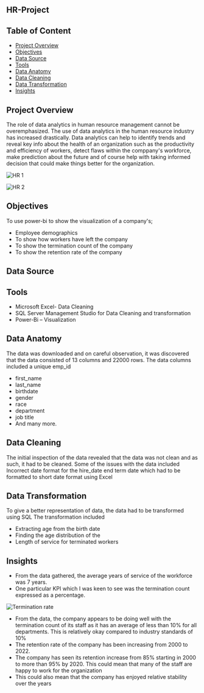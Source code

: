## HR-Project

## Table of Content
- [Project Overview](#Project-Overview)
- [Objectives](#Objectives)
- [Data Source](#Data-Source)
- [Tools](#Tools)
- [Data Anatomy](#Data-Anatomy)
- [Data Cleaning](#Data-Cleaning)
- [Data Transformation](#Data-Transformation)
- [Insights](#Insights)
  
## Project Overview
The role of data analytics in human resource management cannot be overemphasized. The use of data analytics in the human resource industry has increased drastically. Data analytics can help to identify trends and reveal key info about the health of an organization such as the productivity and efficiency of workers, detect flaws within the comppany's workforce, make prediction about the future and of course help with taking informed decision that could make things better for the organization.

![HR 1](https://github.com/TommyDatageek01/HR-Project/assets/141424792/07b0c066-220e-4409-95aa-4abed4fa4c51)  

![HR 2](https://github.com/TommyDatageek01/HR-Project/assets/141424792/96766a0b-8aa1-439d-819e-a2962a1db521)




## Objectives
To use power-bi to show the visualization of a company's;
- Employee demographics
- To show how workers have left the company
- To show the termination count of the company
- To show the retention rate of the company

## Data Source

## Tools
- Microsoft Excel- Data Cleaning
- SQL Server Management Studio for Data Cleaning and transformation
- Power-Bi – Visualization

## Data Anatomy

The data was downloaded and on careful observation, it was discovered that the data consisted of 13 columns and 22000 rows. The data columns included a unique 
emp_id
- first_name
- last_name
- birthdate
- gender
- race
- department
- job title
- And  many more.

## Data Cleaning
The initial inspection of the data revealed that the data was not clean and as such, it had to be cleaned. Some of the issues with the data included
Incorrect date format for the hire_date end term date which had to be formatted to short date format using Excel

## Data Transformation
To give a better representation of data, the data had to be transformed using SQL
The transformation included
- Extracting age from the birth date
- Finding the age distribution of the
- Length of service for terminated workers

## Insights
- From the data gathered, the average years of service of the workforce was 7 years.
- One particular KPI which I was keen to see was the termination count expressed as a percentage.
  
![Termination rate](https://github.com/TommyDatageek01/HR-Project/assets/141424792/0b1b5d1b-da53-4d34-9c67-884c4804983e)

  
- From the data, the company appears to be doing well with the termination count of its staff as it has an average of less than 10% for all departments. This is relatively okay compared to industry standards of 10%
- The retention rate of the company has been increasing from 2000 to 2022.
- The company has seen its retention increase from 85% starting in 2000 to more than 95% by 2020. This could mean that many of the staff are happy to work for the organization
- This could also mean that the company has enjoyed relative stability over the years

 


